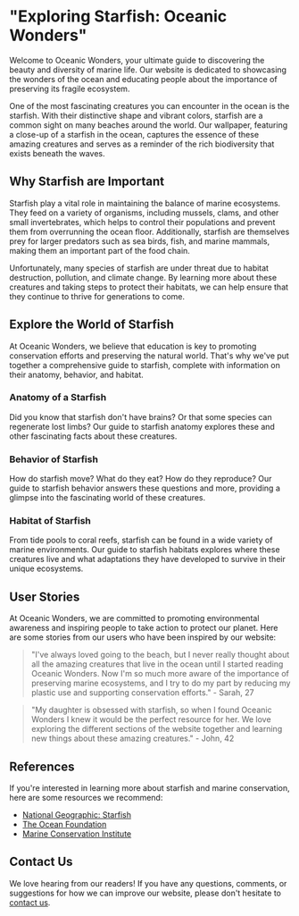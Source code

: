 <!--
Write me content for website with wallpaper which alt text is:

"A close-up of a starfish in the ocean"

The name/title of the page should not be 1:1 copy of the alt text but rather a real content of the website which is using this wallpaper.

- Use markdown format 
- Start with the heading
- The content should look like a real website 
- Include real sections like references, contact, user stories, etc. use things relevant to the page purpose.
- Feel free to use structure like headings, bullets, numbering, blockquotes, paragraphs, horizontal lines, etc.
- You can use formatting like bold or _italic_
- You can include UTF-8 emojis
- Links should be only #hash anchors (and you can refer to the document itself)
- Do not include images
-->

<!--font:Montserrat-->

# "Exploring Starfish: Oceanic Wonders"

Welcome to Oceanic Wonders, your ultimate guide to discovering the beauty and diversity of marine life. Our website is dedicated to showcasing the wonders of the ocean and educating people about the importance of preserving its fragile ecosystem.

One of the most fascinating creatures you can encounter in the ocean is the starfish. With their distinctive shape and vibrant colors, starfish are a common sight on many beaches around the world. Our wallpaper, featuring a close-up of a starfish in the ocean, captures the essence of these amazing creatures and serves as a reminder of the rich biodiversity that exists beneath the waves.

## Why Starfish are Important

Starfish play a vital role in maintaining the balance of marine ecosystems. They feed on a variety of organisms, including mussels, clams, and other small invertebrates, which helps to control their populations and prevent them from overrunning the ocean floor. Additionally, starfish are themselves prey for larger predators such as sea birds, fish, and marine mammals, making them an important part of the food chain.

Unfortunately, many species of starfish are under threat due to habitat destruction, pollution, and climate change. By learning more about these creatures and taking steps to protect their habitats, we can help ensure that they continue to thrive for generations to come.

## Explore the World of Starfish

At Oceanic Wonders, we believe that education is key to promoting conservation efforts and preserving the natural world. That's why we've put together a comprehensive guide to starfish, complete with information on their anatomy, behavior, and habitat.

### Anatomy of a Starfish

Did you know that starfish don't have brains? Or that some species can regenerate lost limbs? Our guide to starfish anatomy explores these and other fascinating facts about these creatures.

### Behavior of Starfish

How do starfish move? What do they eat? How do they reproduce? Our guide to starfish behavior answers these questions and more, providing a glimpse into the fascinating world of these creatures.

### Habitat of Starfish

From tide pools to coral reefs, starfish can be found in a wide variety of marine environments. Our guide to starfish habitats explores where these creatures live and what adaptations they have developed to survive in their unique ecosystems.

## User Stories

At Oceanic Wonders, we are committed to promoting environmental awareness and inspiring people to take action to protect our planet. Here are some stories from our users who have been inspired by our website:

> "I've always loved going to the beach, but I never really thought about all the amazing creatures that live in the ocean until I started reading Oceanic Wonders. Now I'm so much more aware of the importance of preserving marine ecosystems, and I try to do my part by reducing my plastic use and supporting conservation efforts." - Sarah, 27

> "My daughter is obsessed with starfish, so when I found Oceanic Wonders I knew it would be the perfect resource for her. We love exploring the different sections of the website together and learning new things about these amazing creatures." - John, 42

## References

If you're interested in learning more about starfish and marine conservation, here are some resources we recommend:

- [National Geographic: Starfish](#)
- [The Ocean Foundation](#)
- [Marine Conservation Institute](#)

## Contact Us

We love hearing from our readers! If you have any questions, comments, or suggestions for how we can improve our website, please don't hesitate to [contact us](#).
